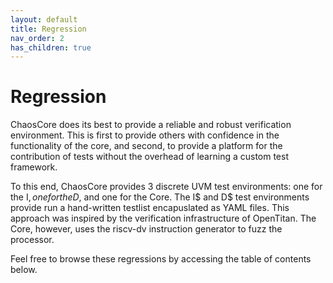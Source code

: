 ```yaml
---
layout: default
title: Regression
nav_order: 2
has_children: true
---
```


# Regression

ChaosCore does its best to provide a reliable and robust verification environment. This is first to provide others with confidence in the functionality of the core, and second, to provide a platform for the contribution of tests without the overhead of learning a custom test framework. 

To this end, ChaosCore provides 3 discrete UVM test environments: one for the I$, one for the D$, and one for the Core. The I$ and D$ test environments provide run a hand-written testlist encapuslated as YAML files. This approach was inspired by the verification infrastructure of OpenTitan. The Core, however, uses the riscv-dv instruction generator to fuzz the processor. 

Feel free to browse these regressions by accessing the table of contents below. 